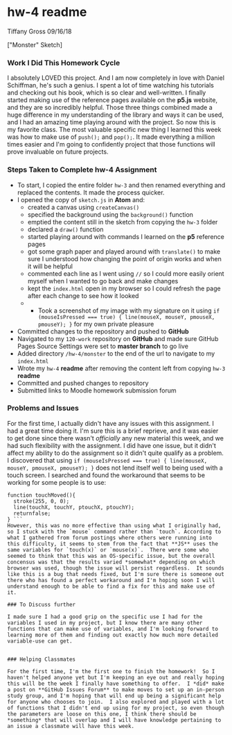 # hw-4 readme
Tiffany Gross
09/16/18

["Monster" Sketch]

### Work I Did This Homework Cycle
  I absolutely LOVED this project.  And I am now completely in love with Daniel Schiffman, he's such a genius.  I spent a lot of time watching his tutorials and checking out his book, which is so clear and well-written.  I finally started making use of the reference pages available on the **p5.js** website, and they are so incredibly helpful.  Those three things combined made a huge difference in my understanding of the library and ways it can be used, and I had an amazing time playing around with the project.  So now this is my favorite class.  The most valuable specific new thing I learned this week was how to make use of `push();` and `pop();`.  It made everything a million times easier and I'm going to confidently project that those functions will prove invaluable on future projects.

### Steps Taken to Complete **hw-4** Assignment

- To start, I copied the entire folder `hw-3` and then renamed everything and replaced the contents.  It made the process quicker.
- I opened the copy of `sketch.js` in **Atom** and:
  - created a canvas using `createCanvas()`
  - specified the background using the `background()` function
  - emptied the content still in the sketch from copying the `hw-3` folder
  - declared a `draw()` function
  - started playing around with commands I learned on the **p5** reference pages
  - got some graph paper and played around with `translate()` to make sure I understood how changing the point of origin works and when it will be helpful
  - commented each line as I went using `//` so I could more easily orient myself when I wanted to go back and make changes
  - kept the `index.html` open in my browser so I could refresh the page after each change to see how it looked
  - - Took a screenshot of my image with my signature on it using `if (mouseIsPressed === true) { line(mouseX, mouseY, pmouseX, pmouseY); }` for my own private pleasure
- Committed changes to the repository and pushed to **GitHub**
- Navigated to my `120-work` repository on **GitHub** and made sure GitHub Pages Source Settings were set to **master branch** to go live
- Added directory `/hw-4/monster` to the end of the url to navigate to my `index.html`
- Wrote my `hw-4` **readme** after removing the content left from copying `hw-3` **readme**
- Committed and pushed changes to repository
- Submitted links to Moodle homework submission forum

### Problems and Issues
  For the first time, I actually didn't have any issues with this assignment.  I had a great time doing it.  I'm sure this is a brief reprieve, and it was easier to get done since there wasn't *officially* any new material this week, and we had such flexibility with the assignment.  I did have one issue, but it didn't affect my ability to do the assignment so it didn't quite qualify as a problem.  I discovered that using `if (mouseIsPressed === true) { line(mouseX, mouseY, pmouseX, pmouseY); }` does not lend itself well to being used with a touch screen.  I searched and found the workaround that seems to be working for some people is to use:
  ```
  function touchMoved(){
    stroke(255, 0, 0);
    line(touchX, touchY, ptouchX, ptouchY);
    returnfalse;
  } ```
  However, this was no more effective than using what I originally had, so I stuck with the `mouse` command rather than `touch`. According to what I gathered from forum postings where others were running into this difficulty, it seems to stem from the fact that **JS** uses the same variables for `touch(x)` or `mouse(x)`.  There were some who seemed to think that this was an OS-specific issue, but the overall concensus was that the results varied *somewhat* depending on which browser was used, though the issue will persist regardless.  It sounds like this is a bug that needs fixed, but I'm sure there is someone out there who has found a perfect workaround and I'm hoping soon I will understand enough to be able to find a fix for this and make use of it.

### To Discuss further

  I made sure I had a good grip on the specific use I had for the variables I used in my project, but I know there are many other functions that can make use of variables, and I'm looking forward to learning more of them and finding out exactly how much more detailed variable-use can get.


### Helping Classmates

For the first time, I'm the first one to finish the homework!  So I haven't helped anyone yet but I'm keeping an eye out and really hoping this will be the week I finally have something to offer.  I *did* make a post on **GitHub Issues Forum** to make moves to set up an in-person study group, and I'm hoping that will end up being a significant help for anyone who chooses to join.  I also explored and played with a lot of functions that I didn't end up using for my project, so even though the parameters are loose on this one, I think there should be *something* that will overlap and I will have knowledge pertaining to an issue a classmate will have this week.
